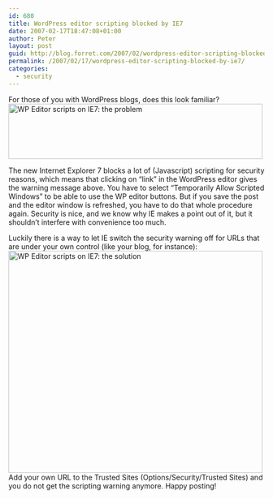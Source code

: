 ```yaml
---
id: 680
title: WordPress editor scripting blocked by IE7
date: 2007-02-17T18:47:08+01:00
author: Peter
layout: post
guid: http://blog.forret.com/2007/02/wordpress-editor-scripting-blocked-by-ie7/
permalink: /2007/02/17/wordpress-editor-scripting-blocked-by-ie7/
categories:
  - security
---
```

For those of you with WordPress blogs, does this look familiar?  
[<img  src="http://farm1.static.flickr.com/139/393088693_cf1a249f76.jpg" width="500" height="109" alt="WP Editor scripts on IE7: the problem" />](http://www.flickr.com/photos/pforret/393088693/ "Photo Sharing")

The new Internet Explorer 7 blocks a lot of (Javascript) scripting for security reasons, which means that clicking on &#8220;link&#8221; in the WordPress editor gives the warning message above. You have to select &#8220;Temporarily Allow Scripted Windows&#8221; to be able to use the WP editor buttons. But if you save the post and the editor window is refreshed, you have to do that whole procedure again. Security is nice, and we know why IE makes a point out of it, but it shouldn&#8217;t interfere with convenience too much.

Luckily there is a way to let IE switch the security warning off for URLs that are under your own control (like your blog, for instance):  
[<img  src="http://farm1.static.flickr.com/158/393088696_45cf041c92.jpg" width="500" height="438" alt="WP Editor scripts on IE7: the solution" />](http://www.flickr.com/photos/pforret/393088696/ "Photo Sharing")  
Add your own URL to the Trusted Sites (Options/Security/Trusted Sites) and you do not get the scripting warning anymore. Happy posting!